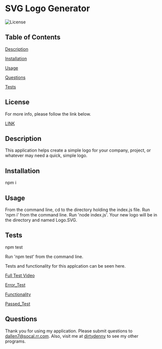 

# SVG Logo Generator
![License](https://img.shields.io/badge/License-MIT-blue.svg)


## Table of Contents  
[Description](#description)
  
[Installation](#installation)
  
[Usage](#usage)
  
[Questions](#questions)
  
[Tests](#tests)
    

  ## License 
  
  For more info, please follow the link below.  
  
  [LINK](https://opensource.org/license/MIT)

  ## Description

  This application helps create a simple logo for your company, project, or whatever may need a quick, simple logo.

  ## Installation

  npm i

  ## Usage

  From the command line, cd to the directory holding the index.js file.  Run 'npm i' from the command line.  Run 'node index.js'.  Your new logo will be in the directory and named Logo.SVG.

  ## Tests

  npm test

  Run 'npm test' from the command line.

  Tests and functionality for this applcation can be seen here.

  [Full Test Video](https://watch.screencastify.com/v/iI8WnVr2Dd0Msboh2u3r)

  [Error_Test](https://watch.screencastify.com/v/nR4Ex7LcSCCjNoKo7WhA)

  [Functionality](https://watch.screencastify.com/v/9vsIuiQr8hcGYxkTgaP0)

  [Passed_Test](https://watch.screencastify.com/v/rg72yVc4ZCnYnroqK1XZ)
  ## Questions

  Thank you for using my application.  Please submit questions to dallen7@socal.rr.com.  Also, visit me at 
    [dirtydenny](https://github.com/dirtydenny/) to see my other programs.

